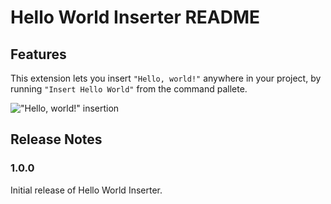 # Hello World Inserter README

## Features

This extension lets you insert `"Hello, world!"` anywhere in your project, by running `"Insert Hello World"` from the command pallete.

!["Hello, world!" insertion](https://github.com/yesseruser/hello-world-inserter/blob/df18a80c1c45702cc12195c089c850b43eecf6f9/images/hello-world-insert.png)

## Release Notes

### 1.0.0

Initial release of Hello World Inserter.